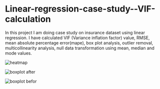 # Linear-regression-case-study--VIF-calculation
In this project I am doing case study on insurance dataset using linear regression. I have calculated VIF (Variance inflation factor) value, RMSE, mean absolute percentage error(mape), box plot analysis, outlier removal, multicollinearity analysis, null data  transformation using mean, median and mode values.

![heatmap](https://github.com/shubhankarPrakashNath/Linear-regression-case-study--VIF-calculation/assets/168228343/1c9a62c2-174a-401a-ac33-3b1f98fd5f58)

![boxplot after](https://github.com/shubhankarPrakashNath/Linear-regression-case-study--VIF-calculation/assets/168228343/000714a5-7703-4da7-a0de-369964bd68e5)

![boxplot befor](https://github.com/shubhankarPrakashNath/Linear-regression-case-study--VIF-calculation/assets/168228343/3fe9ca08-4713-4ff5-a981-39c8541345c9)

